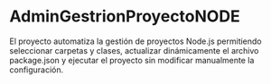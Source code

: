 # AdminGestrionProyectoNODE
El proyecto automatiza la gestión de proyectos Node.js permitiendo seleccionar carpetas y clases, actualizar dinámicamente el archivo package.json y ejecutar el proyecto sin modificar manualmente la configuración.
